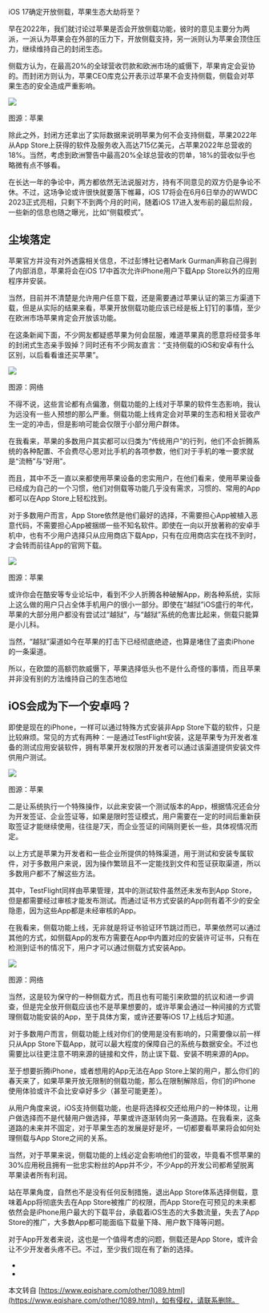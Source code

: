 iOS 17确定开放侧载，苹果生态大劫将至？

早在2022年，我们就讨论过苹果是否会开放侧载功能，彼时的意见主要分为两派，一派认为苹果会在外部的压力下，开放侧载支持，另一派则认为苹果会顶住压力，继续维持自己的封闭生态。

侧载方认为，在最高20%的全球营收罚款和欧洲市场的威慑下，苹果肯定会妥协的。而封闭方则认为，苹果CEO库克公开表示过苹果不会支持侧载，侧载会对苹果生态的安全造成严重影响。

![](https://img.36krcdn.com/hsossms/20230420/v2_38c616faec3345a6b58845e29ce6d128@1547419282_oswg116459oswg772oswg418_img_000)

图源：苹果

除此之外，封闭方还拿出了实际数据来说明苹果为何不会支持侧载，苹果2022年从App Store上获得的软件及服务收入高达715亿美元，占苹果2022年总营收的18%。当然，考虑到欧洲警告中最高20%全球总营收的罚单，18%的营收似乎也略微有点不够看。

在长达一年的争论中，两方都依然无法说服对方，持有不同意见的双方仍是争论不休。不过，这场争论或许很快就要落下帷幕，iOS 17将会在6月6日举办的WWDC 2023正式亮相，只剩下不到两个月的时间，随着iOS 17进入发布前的最后阶段，一些新的信息也随之曝光，比如“侧载模式”。

尘埃落定
----

苹果官方并没有对外透露相关信息，不过彭博社记者Mark Gurman声称自己得到了内部消息，苹果将会在iOS 17中首次允许iPhone用户下载App Store以外的应用程序并安装。

当然，目前并不清楚是允许用户任意下载，还是需要通过苹果认证的第三方渠道下载，但是从实际的结果来看，苹果开放侧载功能应该已经是板上钉钉的事情，至少在欧洲市场苹果肯定会开放该功能。

在这条新闻下面，不少网友都疑惑苹果为何会屈服，难道苹果真的愿意将经营多年的封闭式生态亲手毁掉？同时还有不少网友直言：“支持侧载的iOS和安卓有什么区别，以后看看谁还买苹果”。

![](https://img.36krcdn.com/hsossms/20230420/v2_57a5fb1e4f6647afa3e01bc7f5e90782@1547419282_oswg97154oswg1191oswg661_img_000)

图源：网络

不得不说，这些言论都有点偏激，侧载功能的上线对于苹果的软件生态影响，我认为远没有一些人预想的那么严重。侧载功能上线肯定会对苹果的生态和相关营收产生一定的冲击，但是影响可能会仅限于小部分用户群体。

在我看来，苹果的多数用户其实都可以归类为“传统用户”的行列，他们不会折腾系统的各种配置、不会费尽心思对比手机的各项参数，他们对于手机的唯一要求就是“流畅”与“好用”。

而且，其中不乏一直以来都使用苹果设备的忠实用户，在他们看来，使用苹果设备已经成为自己的一个习惯，他们对侧载等功能几乎没有需求，习惯的、常用的App都可以在App Store上轻松找到。

对于多数用户而言，App Store依然是他们最好的选择，不需要担心App被植入恶意代码，不需要担心App被捆绑一些不知名软件。即使在一向以开放著称的安卓手机中，也有不少用户选择只从应用商店下载App，只有在应用商店实在找不到时，才会转而前往App的官网下载。

![](https://img.36krcdn.com/hsossms/20230420/v2_9c1db1698fbf4199a3738a813e49d486@1547419282_oswg217496oswg1200oswg630_img_000)

图源：苹果

或许你会在酷安等专业论坛中，看到不少人折腾各种破解App，刷各种系统，实际上这么做的用户只占全体手机用户的很小一部分。即使在“越狱”iOS盛行的年代，苹果的大部分用户都没有尝试过“越狱”，与“越狱”系统的危害比起来，侧载只能算是小儿科。

当然，“越狱”渠道如今在苹果的打击下已经彻底绝迹，也算是堵住了盗卖iPhone的一条渠道。

所以，在欧盟的高额罚款威慑下，苹果选择低头也不是什么奇怪的事情，而且苹果并非没有别的方法维持自己的生态地位

iOS会成为下一个安卓吗？
-------------

即使是现在的iPhone，一样可以通过特殊方式安装非App Store下载的软件，只是比较麻烦。常见的方式有两种：一是通过TestFlight安装，这是苹果专为开发者准备的测试应用安装软件，拥有苹果开发权限的开发者可以通过该渠道提供安装文件供用户测试。

![](https://img.36krcdn.com/hsossms/20230420/v2_7161dcbfe1b5441db7d84667ce1b0c6b@1547419282_oswg54122oswg1200oswg630_img_000)

图源：苹果

二是让系统执行一个特殊操作，以此来安装一个测试版本的App，根据情况还会分为开发签证、企业签证等，如果是限时签证模式，用户需要在一定的时间后重新获取签证才能继续使用，往往是7天，而企业签证的间隔则更长一些，具体视情况而定。

以上方式是苹果为开发者和一些企业所提供的特殊渠道，用于测试和安装专属软件，对于多数用户来说，因为操作繁琐且不一定能找到文件和签证获取渠道，所以多数用户都不了解这些方法。

其中，TestFlight同样由苹果管理，其中的测试软件虽然还未发布到App Store，但是都需要经过审核才能发布测试。而通过证书方式安装的App则有着不少的安全隐患，因为这些App都是未经审核的App。

在我看来，侧载功能上线，无非就是将证书验证环节跳过而已，苹果依然可以通过其他的方式，如侧载App的发布方需要在App中内置对应的安装许可证书，只有在检测到证书的情况下，用户才可以通过侧载方式安装App。

![](https://img.36krcdn.com/hsossms/20230420/v2_f5de88049b1b4503a0b5f6b37a62176a@1547419282_oswg177889oswg615oswg563_img_000)

图源：网络

当然，这是较为保守的一种侧载方式，而且也有可能引来欧盟的抗议和进一步调查，但是完全放开侧载应该也不是苹果想要的，或许苹果会通过一种间接的方式管理侧载功能安装的App，至于具体方案，或许还要等iOS 17上线后才知道。

对于多数用户而言，侧载功能上线对你们的使用是没有影响的，只需要像以前一样只从App Store下载App，就可以最大程度的保障自己的系统与数据安全。不过也需要比以往更注意不明来源的链接和文件，防止误下载、安装不明来源的App。

至于想要折腾iPhone，或者想用的App无法在App Store上架的用户，那么你们的春天来了，如果苹果开放无限制的侧载功能，那么在限制解除后，你们的iPhone使用体验或许不会比安卓好多少（甚至可能更差）。

从用户角度来说，iOS支持侧载功能，也是将选择权交还给用户的一种体现，让用户做选择而不是代替用户做选择，苹果或许逐渐转向另一条道路。在我看来，这条道路的未来并不固定，对于苹果生态的发展是好是坏，一切都要看苹果将会如何处理侧载与App Store之间的关系。

当然，对于苹果来说，侧载功能的上线必定会影响他们的营收，毕竟看不惯苹果的30%应用税且拥有一批忠实粉丝的App并不少，不少App的开发公司都希望脱离苹果读者所有利润。

站在苹果角度，自然也不是没有任何反制措施，退出App Store体系选择侧载，意味着App将彻底失去在App Store被推广的权限，而App Store在可预见的未来都依然会是iPhone用户最大的下载平台，承载着iOS生态的大多数流量，失去了App Store的推广，大多数App都可能面临下载量下降、用户数下降等问题。

对于App开发者来说，这也是一个值得考虑的问题，侧载还是App Store，或许会让不少开发者头疼不已。不过，至少我们现在有了新的选择。

-

-

本文转自 [https://www.eqishare.com/other/1089.html](https://www.eqishare.com/other/1089.html)，如有侵权，请联系删除。